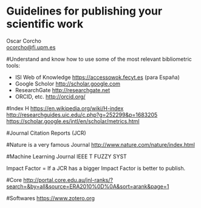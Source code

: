 # Guidelines for publishing your scientific work
Oscar Corcho<BR>
ocorcho@fi.upm.es<BR>

#Understand and know how to use some of the most relevant bibliometric tools:
* ISI Web of Knowledge
https://accessowok.fecyt.es (para España)
* Google Scholor
http://scholar.google.com
* ResearchGate
http://researchgate.net
* ORCID, etc.
http://orcid.org/


#Index H
https://en.wikipedia.org/wiki/H-index<BR>
http://researchguides.uic.edu/c.php?g=252299&p=1683205<BR>
https://scholar.google.es/intl/en/scholar/metrics.html<BR>


#Journal Citation Reports (JCR)

#Nature is a very famous Journal
http://www.nature.com/nature/index.html

#Machine Learning Journal
IEEE T FUZZY SYST<BR>

Impact Factor = If a JCR has a bigger Impact Factor is better to publish.<BR>

#Core
http://portal.core.edu.au/jnl-ranks/?search=&by=all&source=ERA2010%0D%0A&sort=arank&page=1<BR>

#Softwares
https://www.zotero.org



